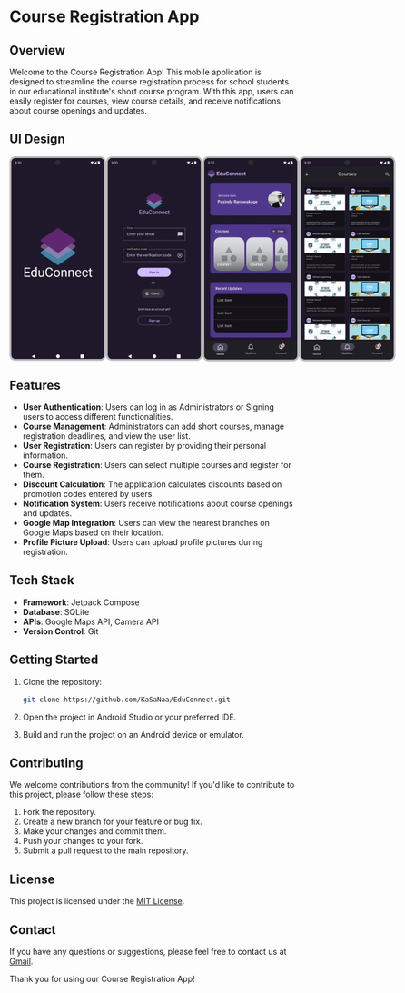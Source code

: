 # Course Registration App

## Overview

Welcome to the Course Registration App! This mobile application is designed to streamline the course registration process for school students in our educational institute's short course program. With this app, users can easily register for courses, view course details, and receive notifications about course openings and updates.

## UI Design
<div style="display: flex">
    <img src= "https://github.com/KaSaNaa/EduConnect/blob/9184b86865541de40c2278bcc65e14d9f944c733/UI-Designs/Main%20Screen.png" alt="Launch Screen" width="170"/>
    <img src= "https://github.com/KaSaNaa/EduConnect/blob/master/UI-Designs/Sign%20in.png" alt="Sign in" width="170" />
    <img src= "https://github.com/KaSaNaa/EduConnect/blob/ebfcc5034820ead95804a5517f68013f94eb48de/UI-Designs/Home%20Screen.png" alt= "Home" width="170" />
    <img src= "https://github.com/KaSaNaa/EduConnect/blob/ebfcc5034820ead95804a5517f68013f94eb48de/UI-Designs/Courses%20Screen.png" alt= "Courses" width="170" />
</div>



## Features

- **User Authentication**: Users can log in as Administrators or Signing users to access different functionalities.
- **Course Management**: Administrators can add short courses, manage registration deadlines, and view the user list.
- **User Registration**: Users can register by providing their personal information.
- **Course Registration**: Users can select multiple courses and register for them.
- **Discount Calculation**: The application calculates discounts based on promotion codes entered by users.
- **Notification System**: Users receive notifications about course openings and updates.
- **Google Map Integration**: Users can view the nearest branches on Google Maps based on their location.
- **Profile Picture Upload**: Users can upload profile pictures during registration.

## Tech Stack

- **Framework**: Jetpack Compose
- **Database**: SQLite
- **APIs**: Google Maps API, Camera API
- **Version Control**: Git

## Getting Started

1. Clone the repository:

    ```bash
    git clone https://github.com/KaSaNaa/EduConnect.git
    ```

2. Open the project in Android Studio or your preferred IDE.

3. Build and run the project on an Android device or emulator.

## Contributing

We welcome contributions from the community! If you'd like to contribute to this project, please follow these steps:

1. Fork the repository.
2. Create a new branch for your feature or bug fix.
3. Make your changes and commit them.
4. Push your changes to your fork.
5. Submit a pull request to the main repository.

## License

This project is licensed under the [MIT License](LICENSE).

## Contact

If you have any questions or suggestions, please feel free to contact us at [Gmail](mailto:pasindudeshitha123@gmail.com).

Thank you for using our Course Registration App!
